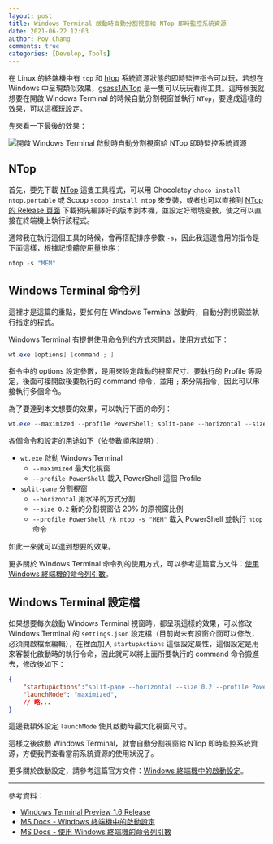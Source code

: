```yaml
---
layout: post
title: Windows Terminal 啟動時自動分割視窗給 NTop 即時監控系統資源
date: 2021-06-22 12:03
author: Poy Chang
comments: true
categories: [Develop, Tools]
---
```


在 Linux 的終端機中有 `top` 和 [htop](https://htop.dev/) 系統資源狀態的即時監控指令可以玩，若想在 Windows 中呈現類似效果，[gsass1/NTop](https://github.com/gsass1/NTop) 是一隻可以玩玩看得工具。這時候我就想要在開啟 Windows Terminal 的時候自動分割視窗並執行 `NTop`，要達成這樣的效果，可以這樣玩設定。

先來看一下最後的效果：

![開啟 Windows Terminal 啟動時自動分割視窗給 NTop 即時監控系統資源](https://i.imgur.com/9X5UspZ.png)

## NTop

首先，要先下載 [NTop](https://github.com/gsass1/NTop) 這隻工具程式，可以用 Chocolatey `choco install ntop.portable` 或 Scoop `scoop install ntop` 來安裝，或者也可以直接到 [NTop 的 Release 頁面](https://github.com/gsass1/NTop/releases) 下載預先編譯好的版本到本機，並設定好環境變數，使之可以直接在終端機上執行該程式。

通常我在執行這個工具的時候，會再搭配排序參數 `-s`，因此我這邊會用的指令是下面這樣，根據記憶體使用量排序：

```powershell
ntop -s "MEM"
```

## Windows Terminal 命令列

這裡才是這篇的重點，要如何在 Windows Terminal 啟動時，自動分割視窗並執行指定的程式。

Windows Terminal 有提供使用[命令列](https://docs.microsoft.com/zh-tw/windows/terminal/command-line-arguments?WT.mc_id=DT-MVP-5003022)的方式來開啟，使用方式如下：

```powershell
wt.exe [options] [command ; ]
```

指令中的 options 設定參數，是用來設定啟動的視窗尺寸、要執行的 Profile 等設定，後面可接開啟後要執行的 command 命令，並用 `;` 來分隔指令，因此可以串接執行多個命令。

為了要達到本文想要的效果，可以執行下面的命列：

```powershell
wt.exe --maximized --profile PowerShell; split-pane --horizontal --size 0.2 --profile PowerShell /k ntop -s "MEM"
```

各個命令和設定的用途如下（依參數順序說明）：

- `wt.exe` 啟動 Windows Terminal
  - `--maximized` 最大化視窗
  - `--profile PowerShell` 載入 PowerShell 這個 Profile
- `split-pane` 分割視窗
  - `--horizontal` 用水平的方式分割
  - `--size 0.2` 新的分割視窗佔 20% 的原視窗比例
  - `--profile PowerShell /k ntop -s "MEM"` 載入 PowerShell 並執行 `ntop` 命令

如此一來就可以達到想要的效果。

更多關於 Windows Terminal 命令列的使用方式，可以參考這篇官方文件：[使用 Windows 終端機的命令列引數](https://docs.microsoft.com/zh-tw/windows/terminal/command-line-arguments?WT.mc_id=DT-MVP-5003022)。

## Windows Terminal 設定檔

如果想要每次啟動 Windows Terminal 視窗時，都呈現這樣的效果，可以修改 Windows Terminal 的 `settings.json` 設定檔（目前尚未有設窗介面可以修改，必須開啟檔案編輯），在裡面加入 `startupActions` 這個設定屬性，這個設定是用來客製化啟動時的執行令命，因此就可以將上面所要執行的 command 命令搬進去，修改後如下：

```json
{
    "startupActions":"split-pane --horizontal --size 0.2 --profile PowerShell /k ntop -s \"MEM\"",
    "launchMode": "maximized",
    // 略...
}
```

這邊我額外設定 `launchMode` 使其啟動時最大化視窗尺寸。

這樣之後啟動 Windows Terminal，就會自動分割視窗給 NTop 即時監控系統資源，方便我們查看當前系統資源的使用狀況了。

更多關於啟動設定，請參考這篇官方文件：[Windows 終端機中的啟動設定](https://docs.microsoft.com/zh-tw/windows/terminal/customize-settings/startup?WT.mc_id=DT-MVP-5003022)。

----------

參考資料：

* [Windows Terminal Preview 1.6 Release](https://devblogs.microsoft.com/commandline/windows-terminal-preview-1-6-release/)
* [MS Docs - Windows 終端機中的啟動設定](https://docs.microsoft.com/zh-tw/windows/terminal/customize-settings/startup?WT.mc_id=DT-MVP-5003022)
* [MS Docs - 使用 Windows 終端機的命令列引數](https://docs.microsoft.com/zh-tw/windows/terminal/command-line-arguments?WT.mc_id=DT-MVP-5003022)
